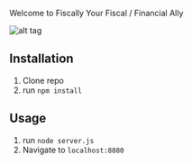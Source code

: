 Welcome to Fiscally
Your Fiscal / Financial Ally

![alt tag](https://i.imgur.com/JjP0ZoO.png)

## Installation

1. Clone repo
2. run `npm install`

## Usage

1. run `node server.js`
2. Navigate to `localhost:8080`
